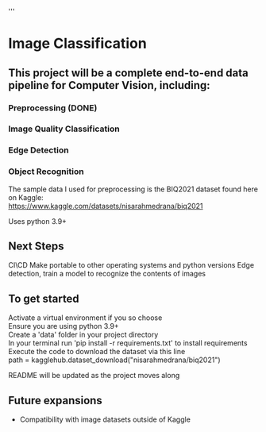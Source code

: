 '''
# Image Classification #

## This project will be a complete end-to-end data pipeline for Computer Vision, including: ##

### Preprocessing (DONE) ###
### Image Quality Classification ###
### Edge Detection ###
### Object Recognition ###

The sample data I used for preprocessing is the BIQ2021 dataset found here on Kaggle:\
https://www.kaggle.com/datasets/nisarahmedrana/biq2021


Uses python 3.9+ 

## Next Steps
CI\CD
Make portable to other operating systems and python versions 
Edge detection, train a model to recognize the contents of images


## To get started ##
Activate a virtual environment if you so choose \
Ensure you are using python 3.9+ \
Create a 'data' folder in your project directory \
In your terminal run 'pip install -r requirements.txt' to install requirements \
Execute the code to download the dataset via this line\
    path = kagglehub.dataset_download("nisarahmedrana/biq2021") 

README will be updated as the project moves along


## Future expansions ##
- Compatibility with image datasets outside of Kaggle
